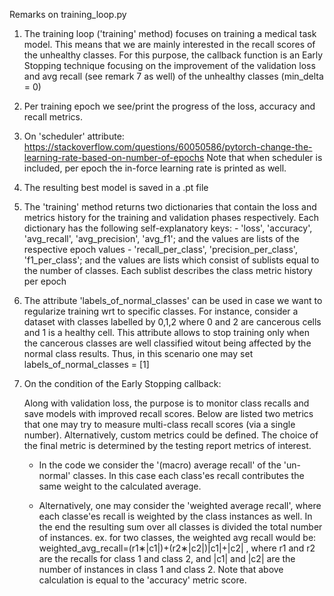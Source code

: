 Remarks on training_loop.py

  1. The training loop ('training' method) focuses on training a medical task model. 
      This means that we are mainly interested in the recall scores of the unhealthy classes.
      For this purpose, the callback function is an Early Stopping technique focusing on 
      the improvement of the validation loss and avg recall (see remark 7 as well) of the unhealthy classes (min_delta = 0) 

  2. Per training epoch we see/print the progress of the loss, accuracy and recall metrics.

  3. On 'scheduler' attribute: https://stackoverflow.com/questions/60050586/pytorch-change-the-learning-rate-based-on-number-of-epochs
      Note that when scheduler is included, per epoch the in-force learning rate is printed as well.

  4. The resulting best model is saved in a .pt file

  5. The 'training' method returns two dictionaries that contain the loss and metrics history 
      for the training and validation phases respectively.
      Each dictionary has the following self-explanatory keys: 
          - 'loss', 'accuracy', 'avg_recall', 'avg_precision', 'avg_f1'; 
              and the values are lists of the respective epoch values
          - 'recall_per_class', 'precision_per_class', 'f1_per_class';
              and the values are lists which consist of sublists equal to the number of classes.
              Each sublist describes the class metric history per epoch

  6. The attribute 'labels_of_normal_classes' can be used in case we want to regularize training wrt to specific classes.
      For instance, consider a dataset with classes labelled by 0,1,2 where 0 and 2 are cancerous cells and 1 is a healthy cell.
      This attribute allows to stop training only when the cancerous classes are well classified witout being affected by the normal
      class results. Thus, in this scenario one may set labels_of_normal_classes = [1]

  7. On the condition of the Early Stopping callback: 
   
     Along with validation loss, the purpose is to monitor class recalls and save models with improved recall scores. 
     Below are listed two metrics that one may try to measure multi-class recall scores (via a single number). Alternatively, custom metrics could be defined.
     The choice of the final metric is determined by the testing report metrics of interest. 
  
     - In the code we consider the '(macro) average recall' of the 'un-normal' classes. In this case each class'es recall contributes the same weight to the calculated average. 
     
     - Alternatively, one may consider the 'weighted average recall', where each classe'es recall is weighted by the class instances as well. In the end the
      resulting sum over all classes is divided the total number of instances.
      ex. for two classes, the weighted avg recall would be: weighted_avg_recall=(r1∗|c1|)+(r2∗|c2|)|c1|+|c2| ,
      where  r1  and  r2  are the recalls for class 1 and class 2, and  |c1|  and  |c2|  are the number of instances in class 1 and class 2.
      Note that above calculation is equal to the 'accuracy' metric score.
      
